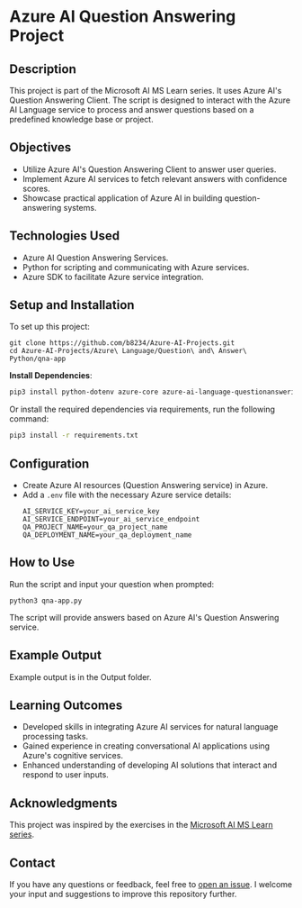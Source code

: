# Azure AI Question Answering Project

## Description
This project is part of the Microsoft AI MS Learn series. It uses Azure AI's Question Answering Client. The script is designed to interact with the Azure AI Language service to process and answer questions based on a predefined knowledge base or project.

## Objectives
- Utilize Azure AI's Question Answering Client to answer user queries.
- Implement Azure AI services to fetch relevant answers with confidence scores.
- Showcase practical application of Azure AI in building question-answering systems.

## Technologies Used
- Azure AI Question Answering Services.
- Python for scripting and communicating with Azure services.
- Azure SDK to facilitate Azure service integration.

## Setup and Installation
To set up this project:

```
git clone https://github.com/b8234/Azure-AI-Projects.git
cd Azure-AI-Projects/Azure\ Language/Question\ and\ Answer\ Python/qna-app
```

**Install Dependencies**:

```bash
pip3 install python-dotenv azure-core azure-ai-language-questionanswering
```
Or install the required dependencies via requirements, run the following command:

```bash
pip3 install -r requirements.txt
```

## Configuration
- Create Azure AI resources (Question Answering service) in Azure.
- Add a `.env` file with the necessary Azure service details:
  ```
  AI_SERVICE_KEY=your_ai_service_key
  AI_SERVICE_ENDPOINT=your_ai_service_endpoint
  QA_PROJECT_NAME=your_qa_project_name
  QA_DEPLOYMENT_NAME=your_qa_deployment_name
  ```

## How to Use
Run the script and input your question when prompted:

```
python3 qna-app.py
```
The script will provide answers based on Azure AI's Question Answering service.

## Example Output
Example output is in the Output folder.

## Learning Outcomes
- Developed skills in integrating Azure AI services for natural language processing tasks.
- Gained experience in creating conversational AI applications using Azure's cognitive services.
- Enhanced understanding of developing AI solutions that interact and respond to user inputs.

## Acknowledgments
This project was inspired by the exercises in the [Microsoft AI MS Learn series](https://learn.microsoft.com/en-us/training/).

## Contact

If you have any questions or feedback, feel free to [open an issue](https://github.com/b8234/Azure-AI-Projects/issues/new). I welcome your input and suggestions to improve this repository further.

